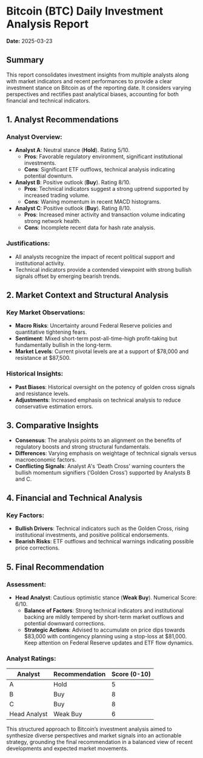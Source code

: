 # Bitcoin (BTC) Daily Investment Analysis Report

**Date:** 2025-03-23

## Summary

This report consolidates investment insights from multiple analysts along with market indicators and recent performances to provide a clear investment stance on Bitcoin as of the reporting date. It considers varying perspectives and rectifies past analytical biases, accounting for both financial and technical indicators.

## 1. Analyst Recommendations

### Analyst Overview:
- **Analyst A**: Neutral stance (**Hold**). Rating 5/10.
  - **Pros**: Favorable regulatory environment, significant institutional investments.
  - **Cons**: Significant ETF outflows, technical analysis indicating potential downturn.
- **Analyst B**: Positive outlook (**Buy**). Rating 8/10.
  - **Pros**: Technical indicators suggest a strong uptrend supported by increased trading volume.
  - **Cons**: Waning momentum in recent MACD histograms.
- **Analyst C**: Positive outlook (**Buy**). Rating 8/10.
  - **Pros**: Increased miner activity and transaction volume indicating strong network health.
  - **Cons**: Incomplete recent data for hash rate analysis.

### Justifications:
- All analysts recognize the impact of recent political support and institutional activity.
- Technical indicators provide a contended viewpoint with strong bullish signals offset by emerging bearish trends.

## 2. Market Context and Structural Analysis

### Key Market Observations:
- **Macro Risks**: Uncertainty around Federal Reserve policies and quantitative tightening fears.
- **Sentiment**: Mixed short-term post-all-time-high profit-taking but fundamentally bullish in the long-term.
- **Market Levels**: Current pivotal levels are at a support of $78,000 and resistance at $87,500.

### Historical Insights:
- **Past Biases**: Historical oversight on the potency of golden cross signals and resistance levels.
- **Adjustments**: Increased emphasis on technical analysis to reduce conservative estimation errors.

## 3. Comparative Insights

- **Consensus**: The analysis points to an alignment on the benefits of regulatory boosts and strong structural fundamentals.
- **Differences**: Varying emphasis on weightage of technical signals versus macroeconomic factors.
- **Conflicting Signals**: Analyst A's ‘Death Cross’ warning counters the bullish momentum signifiers (‘Golden Cross’) supported by Analysts B and C.

## 4. Financial and Technical Analysis

### Key Factors:
- **Bullish Drivers**: Technical indicators such as the Golden Cross, rising institutional investments, and positive political endorsements.
- **Bearish Risks**: ETF outflows and technical warnings indicating possible price corrections.
  
## 5. Final Recommendation

### Assessment:
- **Head Analyst**: Cautious optimistic stance (**Weak Buy**). Numerical Score: 6/10.
  - **Balance of Factors**: Strong technical indicators and institutional backing are mildly tempered by short-term market outflows and potential downward corrections.
  - **Strategic Actions**: Advised to accumulate on price dips towards $83,000 with contingency planning using a stop-loss at $81,000. Keep attention on Federal Reserve updates and ETF flow dynamics.

### Analyst Ratings:
| Analyst | Recommendation | Score (0-10) |
|---------|----------------|--------------|
| A       | Hold           | 5            |
| B       | Buy            | 8            |
| C       | Buy            | 8            |
| Head Analyst | Weak Buy | 6            |

This structured approach to Bitcoin’s investment analysis aimed to synthesize diverse perspectives and market signals into an actionable strategy, grounding the final recommendation in a balanced view of recent developments and expected market movements.